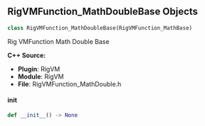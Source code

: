 ## RigVMFunction_MathDoubleBase Objects

```python
class RigVMFunction_MathDoubleBase(RigVMFunction_MathBase)
```

Rig VMFunction Math Double Base

**C++ Source:**

- **Plugin**: RigVM
- **Module**: RigVM
- **File**: RigVMFunction_MathDouble.h

<a id="unreal.RigVMFunction_MathDoubleBase.__init__"></a>

#### __init__

```python
def __init__() -> None
```

<a id="unreal.RigUnit_MathDoubleBase"></a>